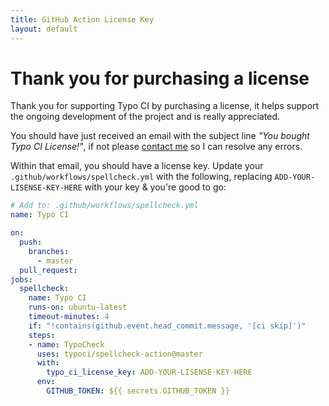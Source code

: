 ```yaml
---
title: GitHub Action License Key
layout: default
---
```


# Thank you for purchasing a license

Thank you for supporting Typo CI by purchasing a license, it helps support the ongoing development of the project and is really appreciated.

You should have just received an email with the subject line _"You bought Typo CI License!"_, if not please [contact me](https://typoci.com/contact) so I can resolve any errors.

Within that email, you should have a license key. Update your `.github/workflows/spellcheck.yml` with the following, replacing `ADD-YOUR-LISENSE-KEY-HERE` with your key & you're good to go:

```yml
# Add to: .github/workflows/spellcheck.yml
name: Typo CI

on:
  push:
    branches:
      - master
  pull_request:
jobs:
  spellcheck:
    name: Typo CI
    runs-on: ubuntu-latest
    timeout-minutes: 4
    if: "!contains(github.event.head_commit.message, '[ci skip]')"
    steps:
    - name: TypoCheck
      uses: typoci/spellcheck-action@master
      with:
        typo_ci_license_key: ADD-YOUR-LISENSE-KEY-HERE
      env:
        GITHUB_TOKEN: ${{ secrets.GITHUB_TOKEN }}
```
